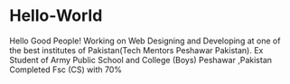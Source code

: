 # Hello-World
Hello Good People!
Working on Web Designing and Developing at one of the best institutes of Pakistan(Tech Mentors Peshawar Pakistan).
Ex Student of Army Public School and College (Boys) Peshawar ,Pakistan
Completed Fsc (CS) with 70% 
